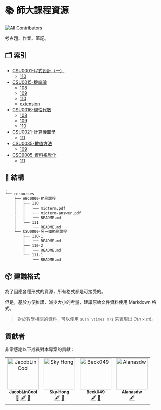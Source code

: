 # 📚 師大課程資源

<!-- ALL-CONTRIBUTORS-BADGE:START - Do not remove or modify this section -->

[![All Contributors](https://img.shields.io/badge/all_contributors-4-orange.svg?style=flat-square)](#contributors-)

<!-- ALL-CONTRIBUTORS-BADGE:END -->

考古題、作業、筆記。

## 🗂️ 索引

<!-- [INDEX START] -->

-   [CSU0001-程式設計（一）](./resources/CSU0001-程式設計（一）/)
    -   [110](./resources/CSU0001-程式設計（一）/110/)
-   [CSU0015-機率論](./resources/CSU0015-機率論/)
    -   [108](./resources/CSU0015-機率論/108/)
    -   [109](./resources/CSU0015-機率論/109/)
    -   [110](./resources/CSU0015-機率論/110/)
    -   [extension](./resources/CSU0015-機率論/extension/)
-   [CSU0016-線性代數](./resources/CSU0016-線性代數/)
    -   [108](./resources/CSU0016-線性代數/108/)
    -   [109](./resources/CSU0016-線性代數/109/)
    -   [110](./resources/CSU0016-線性代數/110/)
-   [CSU0021-計算機圖學](./resources/CSU0021-計算機圖學/)
    -   [111](./resources/CSU0021-計算機圖學/111/)
-   [CSU0035-數值方法](./resources/CSU0035-數值方法/)
    -   [109](./resources/CSU0035-數值方法/109/)
-   [CSC9005-資料視覺化](./resources/CSC9005-資料視覺化/)
    -   [111](./resources/CSC9005-資料視覺化/111/)

<!-- [INDEX END] -->

## 🧱 結構

```sh
.
└── resources
    ├── ABC0000-範例課程
    │   ├── 110
    │   │   ├── midterm.pdf
    │   │   ├── midterm-answer.pdf
    │   │   └── README.md
    │   └── 111
    │       └── README.md
    └── CSU0000-另一個範例課程
        ├── 110-1
        │   └── README.md
        ├── 110-2
        │   └── README.md
        └── 111-1
            └── README.md
```

## 📦 建議格式

為了因應各種形式的資源，所有格式都是可接受的。

但是，基於方便維護、減少大小的考量，建議原始文件資料使用 Markdown 格式。

> 對於數學相關的資料，可以使用 `$O(n \times m)$` 來表現出 $O(n × m)$。

## 貢獻者

非常感謝以下成員對本專案的貢獻：

<!-- ALL-CONTRIBUTORS-LIST:START - Do not remove or modify this section -->
<!-- prettier-ignore-start -->
<!-- markdownlint-disable -->
<table>
  <tbody>
    <tr>
      <td align="center"><a href="https://jacoblin.cool"><img src="https://avatars.githubusercontent.com/u/28478594?v=4?s=100" width="100px;" alt="JacobLinCool"/><br /><sub><b>JacobLinCool</b></sub></a><br /><a href="#tool-JacobLinCool" title="Tools">🔧</a> <a href="#content-JacobLinCool" title="Content">🖋</a> <a href="https://github.com/NTNU-CSIE/course-resource/pulls?q=is%3Apr+reviewed-by%3AJacobLinCool" title="Reviewed Pull Requests">👀</a></td>
      <td align="center"><a href="https://github.com/skyhong2002"><img src="https://avatars.githubusercontent.com/u/29522167?v=4?s=100" width="100px;" alt="Sky Hong"/><br /><sub><b>Sky Hong</b></sub></a><br /><a href="#content-skyhong2002" title="Content">🖋</a> <a href="https://github.com/NTNU-CSIE/course-resource/pulls?q=is%3Apr+reviewed-by%3Askyhong2002" title="Reviewed Pull Requests">👀</a></td>
      <td align="center"><a href="https://github.com/Beck049"><img src="https://avatars.githubusercontent.com/u/71216971?v=4?s=100" width="100px;" alt="Beck049"/><br /><sub><b>Beck049</b></sub></a><br /><a href="#content-Beck049" title="Content">🖋</a> <a href="https://github.com/NTNU-CSIE/course-resource/pulls?q=is%3Apr+reviewed-by%3ABeck049" title="Reviewed Pull Requests">👀</a></td>
      <td align="center"><a href="https://github.com/Alanasdw"><img src="https://avatars.githubusercontent.com/u/60531420?v=4?s=100" width="100px;" alt="Alanasdw"/><br /><sub><b>Alanasdw</b></sub></a><br /><a href="#content-Alanasdw" title="Content">🖋</a></td>
    </tr>
  </tbody>
</table>

<!-- markdownlint-restore -->
<!-- prettier-ignore-end -->

<!-- ALL-CONTRIBUTORS-LIST:END -->
